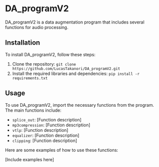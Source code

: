 # DA_programV2

DA_programV2 is a data augmentation program that includes several functions for audio processing.

## Installation

To install DA_programV2, follow these steps:

1. Clone the repository: `git clone https://github.com/LucasTakanori/DA_programV2.git`
2. Install the required libraries and dependencies: `pip install -r requirements.txt`

## Usage

To use DA_programV2, import the necessary functions from the program. The main functions include:

- `splice_out`: [Function description]
- `mp3compression`: [Function description]
- `vtlp`: [Function description]
- `equalizer`: [Function description]
- `clipping`: [Function description]

Here are some examples of how to use these functions:

[Include examples here]